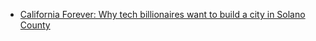 
- [California Forever: Why tech billionaires want to build a city in Solano County](https://www.youtube.com/watch?v=4mqKmC2Zcwc)
